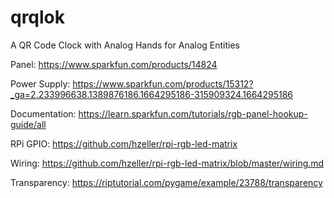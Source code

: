 # qrqlok
A QR Code Clock with Analog Hands for Analog Entities

Panel:
  https://www.sparkfun.com/products/14824
  
Power Supply:
  https://www.sparkfun.com/products/15312?_ga=2.233996638.1389876186.1664295186-315909324.1664295186
  
Documentation:
  https://learn.sparkfun.com/tutorials/rgb-panel-hookup-guide/all
  
  RPi GPIO:
  https://github.com/hzeller/rpi-rgb-led-matrix
  
  Wiring:
  https://github.com/hzeller/rpi-rgb-led-matrix/blob/master/wiring.md
  
Transparency: https://riptutorial.com/pygame/example/23788/transparency


